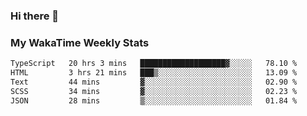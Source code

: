 ### Hi there 👋

<!--
**royschrauwen/royschrauwen** is a ✨ _special_ ✨ repository because its `README.md` (this file) appears on your GitHub profile.

Here are some ideas to get you started:

- 🔭 I’m currently working on ...
- 🌱 I’m currently learning ...
- 👯 I’m looking to collaborate on ...
- 🤔 I’m looking for help with ...
- 💬 Ask me about ...
- 📫 How to reach me: ...
- 😄 Pronouns: ...
- ⚡ Fun fact: ...
-->


### My WakaTime Weekly Stats
<!--START_SECTION:waka-->

```txt
TypeScript   20 hrs 3 mins   ███████████████████▓░░░░░   78.10 %
HTML         3 hrs 21 mins   ███▒░░░░░░░░░░░░░░░░░░░░░   13.09 %
Text         44 mins         ▓░░░░░░░░░░░░░░░░░░░░░░░░   02.90 %
SCSS         34 mins         ▓░░░░░░░░░░░░░░░░░░░░░░░░   02.23 %
JSON         28 mins         ▒░░░░░░░░░░░░░░░░░░░░░░░░   01.84 %
```

<!--END_SECTION:waka-->
